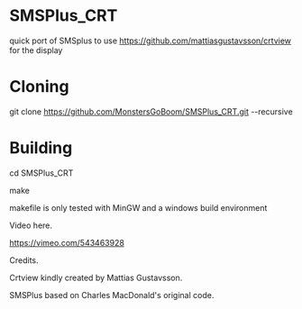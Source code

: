 # SMSPlus_CRT
quick port of SMSplus to use https://github.com/mattiasgustavsson/crtview for the display

# Cloning 

git clone https://github.com/MonstersGoBoom/SMSPlus_CRT.git --recursive

# Building 

cd SMSPlus_CRT

make 

makefile is only tested with MinGW and a windows build environment


Video here. 

https://vimeo.com/543463928


Credits.

Crtview kindly created by Mattias Gustavsson.

SMSPlus based on Charles MacDonald's original code. 

